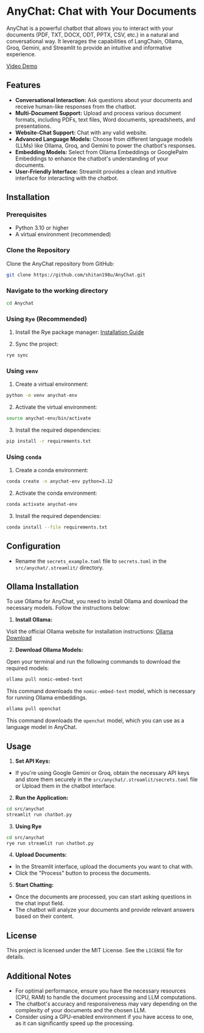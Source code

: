 # AnyChat: Chat with Your Documents

AnyChat is a powerful chatbot that allows you to interact with your documents (PDF, TXT, DOCX, ODT, PPTX, CSV, etc.) in a natural and conversational way. It leverages the capabilities of LangChain, Ollama, Groq, Gemini, and Streamlit to provide an intuitive and informative experience.

[Video Demo](https://github.com/shitan198u/AnyChat/assets/74671269/6cdaf9ef-1b52-4ddc-bb45-721b3886f826)


## Features

- **Conversational Interaction:** Ask questions about your documents and receive human-like responses from the chatbot.
- **Multi-Document Support:** Upload and process various document formats, including PDFs, text files, Word documents, spreadsheets, and presentations.
- **Website-Chat Support:** Chat with any valid website.
- **Advanced Language Models:** Choose from different language models (LLMs) like Ollama, Groq, and Gemini to power the chatbot's responses.
- **Embedding Models:** Select from Ollama Embeddings or GooglePalm Embeddings to enhance the chatbot's understanding of your documents.
- **User-Friendly Interface:** Streamlit provides a clean and intuitive interface for interacting with the chatbot.

## Installation

### Prerequisites

- Python 3.10 or higher
- A virtual environment (recommended)

### Clone the Repository

Clone the AnyChat repository from GitHub:

```bash
git clone https://github.com/shitan198u/AnyChat.git
```
### Navigate to the working directory

```bash
cd Anychat
```

### Using `Rye` (Recommended)

1. Install the Rye package manager: [Installation Guide](https://rye-up.com/guide/installation/)

2. Sync the project:

```bash
rye sync
```

### Using `venv`

1. Create a virtual environment:

```bash
python -m venv anychat-env
```

2. Activate the virtual environment:

```bash
source anychat-env/bin/activate
```

3. Install the required dependencies:

```bash
pip install -r requirements.txt
```

### Using `conda`

1. Create a conda environment:

```bash
conda create -n anychat-env python=3.12
```

2. Activate the conda environment:

```bash
conda activate anychat-env
```

3. Install the required dependencies:

```bash
conda install --file requirements.txt
```

## Configuration

- Rename the `secrets_example.toml` file to `secrets.toml` in the `src/anychat/.streamlit/` directory.

## Ollama Installation

To use Ollama for AnyChat, you need to install Ollama and download the necessary models. Follow the instructions below:

1. **Install Ollama:**

Visit the official Ollama website for installation instructions: [Ollama Download](https://ollama.com/download)

2. **Download Ollama Models:**

Open your terminal and run the following commands to download the required models:

```bash
ollama pull nomic-embed-text
```

This command downloads the `nomic-embed-text` model, which is necessary for running Ollama embeddings.

```bash
ollama pull openchat
```

This command downloads the `openchat` model, which you can use as a language model in AnyChat.

## Usage

1. **Set API Keys:**
- If you're using Google Gemini or Groq, obtain the necessary API keys and store them securely in the `src/anychat/.streamlit/secrets.toml` file or Upload them in the chatbot interface.

2. **Run the Application:**

```bash
cd src/anychat
streamlit run chatbot.py
```
3. **Using Rye**

```bash
cd src/anychat
rye run streamlit run chatbot.py
```

4. **Upload Documents:**
- In the Streamlit interface, upload the documents you want to chat with.
- Click the "Process" button to process the documents.

5. **Start Chatting:**
- Once the documents are processed, you can start asking questions in the chat input field.
- The chatbot will analyze your documents and provide relevant answers based on their content.

## License

This project is licensed under the MIT License. See the `LICENSE` file for details.

## Additional Notes

- For optimal performance, ensure you have the necessary resources (CPU, RAM) to handle the document processing and LLM computations.
- The chatbot's accuracy and responsiveness may vary depending on the complexity of your documents and the chosen LLM.
- Consider using a GPU-enabled environment if you have access to one, as it can significantly speed up the processing.
